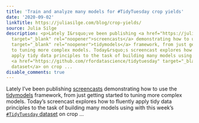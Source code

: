 ```yaml
---
title: 'Train and analyze many models for #TidyTuesday crop yields'
date: '2020-09-02'
linkTitle: https://juliasilge.com/blog/crop-yields/
source: Julia Silge
description: <p>Lately I&rsquo;ve been publishing <a href="https://juliasilge.com/category/tidymodels/"
  target="_blank" rel="noopener">screencasts</a> demonstrating how to use the <a href="https://www.tidymodels.org/"
  target="_blank" rel="noopener">tidymodels</a> framework, from just getting started
  to tuning more complex models. Today&rsquo;s screencast explores how to fluently
  apply tidy data principles to the task of building many models using with this week&rsquo;s
  <a href="https://github.com/rfordatascience/tidytuesday" target="_blank" rel="noopener"><code>#TidyTuesday</code>
  dataset</a> on crop ...
disable_comments: true
---
```

<p>Lately I&rsquo;ve been publishing <a href="https://juliasilge.com/category/tidymodels/" target="_blank" rel="noopener">screencasts</a> demonstrating how to use the <a href="https://www.tidymodels.org/" target="_blank" rel="noopener">tidymodels</a> framework, from just getting started to tuning more complex models. Today&rsquo;s screencast explores how to fluently apply tidy data principles to the task of building many models using with this week&rsquo;s <a href="https://github.com/rfordatascience/tidytuesday" target="_blank" rel="noopener"><code>#TidyTuesday</code> dataset</a> on crop ...